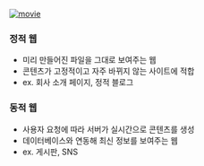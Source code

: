 <p><a href="https://www.youtube.com/watch?v=C06xRvXIAUk&amp;ab_channel=%EC%96%84%ED%8C%8D%ED%95%9C%EC%BD%94%EB%94%A9%EC%82%AC%EC%A0%84"><img alt="movie" src="https://img.youtube.com/vi/C06xRvXIAUk/sddefault.jpg" /></a></p>
<h3 id="정적-웹">정적 웹</h3>
<ul>
<li>미리 만들어진 파일을 그대로 보여주는 웹</li>
<li>콘텐츠가 고정적이고 자주 바뀌지 않는 사이트에 적합</li>
<li>ex. 회사 소개 페이지, 정적 블로그</li>
</ul>
<h3 id="동적-웹">동적 웹</h3>
<ul>
<li>사용자 요청에 따라 서버가 실시간으로 콘텐츠를 생성</li>
<li>데이터베이스와 연동해 최신 정보를 보여주는 웹</li>
<li>ex. 게시판, SNS</li>
</ul>